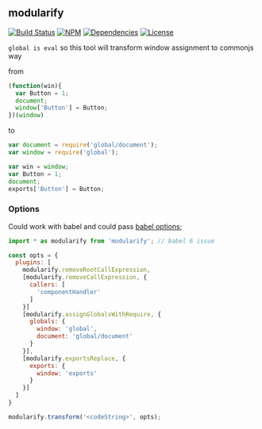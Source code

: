 ## modularify

[![Build Status](https://img.shields.io/travis/morlay/modularify.svg?style=flat-square)](https://travis-ci.org/morlay/modularify)
[![NPM](https://img.shields.io/npm/v/modularify.svg?style=flat-square)](https://npmjs.org/package/modularify)
[![Dependencies](https://img.shields.io/david/morlay/modularify.svg?style=flat-square)](https://david-dm.org/morlay/modularify)
[![License](https://img.shields.io/npm/l/modularify.svg?style=flat-square)](https://npmjs.org/package/modularify)

`global is eval` so this tool will transform window assignment to commonjs way

from

```js
(function(win){
  var Button = 1;
  document;
  window['Button'] = Button;
})(window)
```
to

```js
var document = require('global/document');
var window = require('global');

var win = window;
var Button = 1;
document;
exports['Button'] = Button;
```

### Options

Could work with babel and could pass [babel options](https://babeljs.io/docs/usage/options/);


```js
import * as modularify from 'modularify'; // babel 6 issue

const opts = {
  plugins: [
    modularify.removeRootCallExpression,
    [modularify.removeCallExpression, {
      callers: [
        'componentHandler'
      ]
    }]
    [modularify.assignGlobalsWithRequire, {
      globals: {
        window: 'global',
        document: 'global/document'
      }
    }],
    [modularify.exportsReplace, {
      exports: {
        window: 'exports'
      }
    }]
  ]
}

modularify.transform('<codeString>', opts);
```
